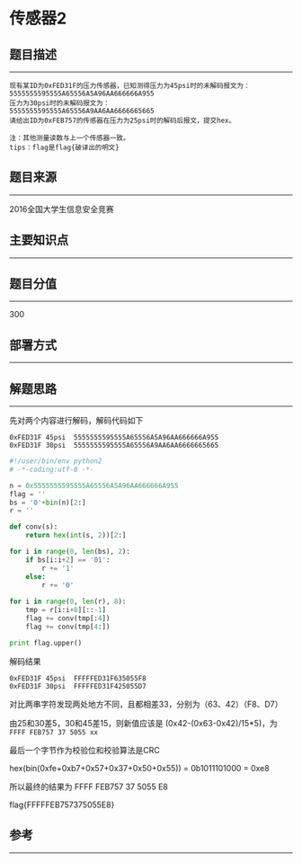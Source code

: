# 传感器2

## 题目描述
---
```
现有某ID为0xFED31F的压力传感器，已知测得压力为45psi时的未解码报文为：
5555555595555A65556A5A96AA666666A955
压力为30psi时的未解码报文为：
5555555595555A65556A9AA6AA6666665665
请给出ID为0xFEB757的传感器在压力为25psi时的解码后报文，提交hex。

注：其他测量读数与上一个传感器一致。
tips：flag是flag{破译出的明文}
```

## 题目来源
---
2016全国大学生信息安全竞赛

## 主要知识点
---


## 题目分值
---
300

## 部署方式
---


## 解题思路
--- 

先对两个内容进行解码，解码代码如下

```
0xFED31F 45psi  5555555595555A65556A5A96AA666666A955
0xFED31F 30psi  5555555595555A65556A9AA6AA6666665665
```

```python
#!/user/bin/env python2
# -*-coding:utf-8 -*-

n = 0x5555555595555A65556A5A96AA666666A955
flag = ''
bs = '0'+bin(n)[2:]
r = ''

def conv(s):
    return hex(int(s, 2))[2:]

for i in range(0, len(bs), 2):
    if bs[i:i+2] == '01':
        r += '1'
    else:
        r += '0'
        
for i in range(0, len(r), 8):
    tmp = r[i:i+8][::-1]
    flag += conv(tmp[:4])
    flag += conv(tmp[4:])

print flag.upper()
```

解码结果 
```
0xFED31F 45psi  FFFFFED31F635055F8
0xFED31F 30psi  FFFFFED31F425055D7
```

对比两串字符发现两处地方不同，且都相差33，分别为（63、42）（F8、D7）

由25和30差5，30和45差15，则新值应该是 (0x42-(0x63-0x42)/15*5)，为 `FFFF FEB757 37 5055 xx`

最后一个字节作为校验位和校验算法是CRC

hex(bin(0xfe+0xb7+0x57+0x37+0x50+0x55)) = 0b1011101000 = 0xe8

所以最终的结果为 FFFF FEB757 37 5055 E8

flag{FFFFFEB757375055E8}

## 参考
---
